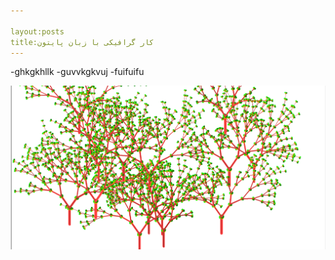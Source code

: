 ```yaml
---

layout:posts
title:کار گرافیکی با زبان پایتون
---
```

-ghkgkhllk
-guvvkgkvuj
-fuifuifu



![jungle](../assets/images/tree.png)
